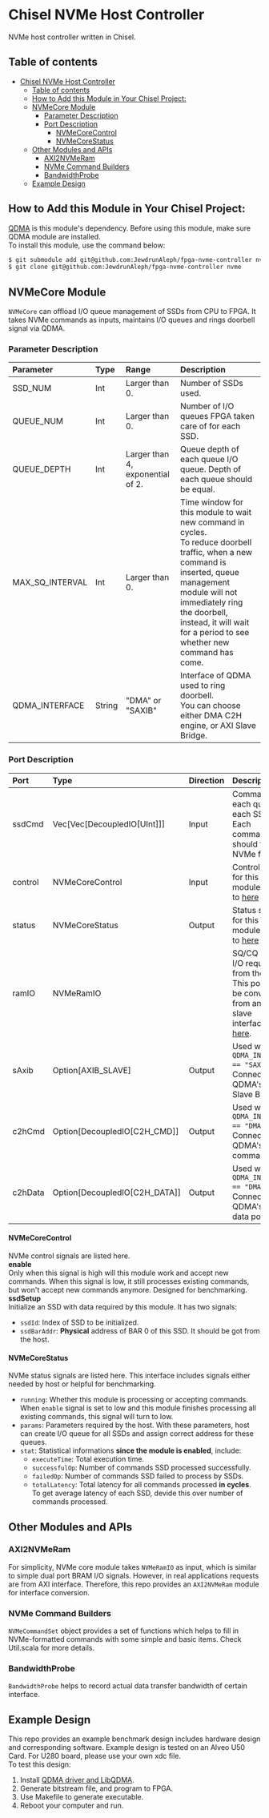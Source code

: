 # Chisel NVMe Host Controller
NVMe host controller written in Chisel.

## Table of contents
- [Chisel NVMe Host Controller](#chisel-nvme-host-controller)
  - [Table of contents](#table-of-contents)
  - [How to Add this Module in Your Chisel Project:](#how-to-add-this-module-in-your-chisel-project)
  - [NVMeCore Module](#nvmecore-module)
    - [Parameter Description](#parameter-description)
    - [Port Description](#port-description)
      - [NVMeCoreControl](#nvmecorecontrol)
      - [NVMeCoreStatus](#nvmecorestatus)
  - [Other Modules and APIs](#other-modules-and-apis)
    - [AXI2NVMeRam](#axi2nvmeram)
    - [NVMe Command Builders](#nvme-command-builders)
    - [BandwidthProbe](#bandwidthprobe)
  - [Example Design](#example-design)

## How to Add this Module in Your Chisel Project:
[QDMA](https://github.com/carlzhang4/qdma) is this module's dependency. Before using this module, make sure QDMA module are installed.  
To install this module, use the command below:  
```bash
$ git submodule add git@github.com:JewdrunAleph/fpga-nvme-controller nvme
$ git clone git@github.com:JewdrunAleph/fpga-nvme-controller nvme
```

## NVMeCore Module
`NVMeCore` can offload I/O queue management of SSDs from CPU to FPGA. It takes NVMe commands as inputs, maintains I/O queues and rings doorbell signal via QDMA.

### Parameter Description
|Parameter          |Type   |Range          |Description    |
|:---               |:---   |:---           |:---           |
|SSD_NUM            |Int    |Larger than 0. |Number of SSDs used.   |
|QUEUE_NUM          |Int    |Larger than 0. |Number of I/O queues FPGA taken care of for each SSD.|
|QUEUE_DEPTH        |Int    |Larger than 4, exponential of 2.   |Queue depth of each queue I/O queue. Depth of each queue should be equal.|
|MAX_SQ_INTERVAL    |Int    |Larger than 0. |Time window for this module to wait new command in cycles. <br> To reduce doorbell traffic, when a new command is inserted, queue management module will not immediately ring the doorbell, instead, it will wait for a period to see whether new command has come.|
|QDMA_INTERFACE     |String |"DMA" or "SAXIB"   |Interface of QDMA used to ring doorbell. <br>You can choose either DMA C2H engine, or AXI Slave Bridge. |


### Port Description
|Port       |Type                       |Direction  |Description    |
|:---       |:---                       |:---       |:---           |
|ssdCmd     |Vec[Vec[DecoupledIO[UInt]]]|Input      |Command of each queue of each SSD. Each command should follow NVMe format.|
|control    |NVMeCoreControl            |Input      |Control signals for this module. Refer to [here](#NVMeCoreControl)|
|status     |NVMeCoreStatus             |Output     |Status signals for this module. Refer to [here](#NVMeCoreStatus)|
|ramIO      |NVMeRamIO                  |           |SQ/CQ RAM I/O request from the host. This port can be converted from an AXI slave interface, see [here](#AXI2NVMeRam).|
|sAxib      |Option[AXIB_SLAVE]         |Output     |Used when `QDMA_INTERFACE == "SAXIB"`. Connect to QDMA's AXI Slave Bridge|
|c2hCmd     |Option[DecoupledIO[C2H_CMD]]|Output    |Used when `QDMA_INTERFACE == "DMA"`. Connect to QDMA's C2H command port.|
|c2hData    |Option[DecoupledIO[C2H_DATA]]|Output   |Used when `QDMA_INTERFACE == "DMA"`. Connect to QDMA's C2H data port.|

#### NVMeCoreControl
NVMe control signals are listed here.  
**enable**  
Only when this signal is high will this module work and accept new commands. When this signal is low, it still processes existing commands, but won't accept new commands anymore. Designed for benchmarking.  
**ssdSetup**  
Initialize an SSD with data required by this module. It has two signals:  
- `ssdId`: Index of SSD to be initialized.  
- `ssdBarAddr`: **Physical** address of BAR 0 of this SSD. It should be got from the host.

#### NVMeCoreStatus
NVMe status signals are listed here. This interface includes signals either needed by host or helpful for benchmarking.  
- `running`: Whether this module is processing or accepting commands. When `enable` signal is set to low and this module finishes processing all existing commands, this signal will turn to low.  
- `params`: Parameters required by the host. With these parameters, host can create I/O queue for all SSDs and assign correct address for these queues.  
- `stat`: Statistical informations **since the module is enabled**, include:
  - `executeTime`: Total execution time.
  - `successfulOp`: Number of commands SSD processed successfully.
  - `failedOp`: Number of commands SSD failed to process by SSDs.
  - `totalLatency`: Total latency for all commands processed **in cycles**. To get average latency of each SSD, devide this over number of commands processed.

## Other Modules and APIs

### AXI2NVMeRam
For simplicity, NVMe core module takes `NVMeRamIO` as input, which is similar to simple dual port BRAM I/O signals. However, in real applications requests are from AXI interface. Therefore, this repo provides an `AXI2NVMeRam` module for interface conversion.

### NVMe Command Builders
`NVMeCommandSet` object provides a set of functions which helps to fill in NVMe-formatted commands with some simple and basic items. Check Util.scala for more details.

### BandwidthProbe
`BandwidthProbe` helps to record actual data transfer bandwidth of certain interface.

## Example Design
This repo provides an example benchmark design includes hardware design and corresponding software. Example design is tested on an Alveo U50 Card. For U280 board, please use your own xdc file.  
To test this design:  
1. Install [QDMA driver and LibQDMA](https://github.com/carlzhang4/qdma_improve).
2. Generate bitstream file, and program to FPGA.
3. Use Makefile to generate executable.
4. Reboot your computer and run.